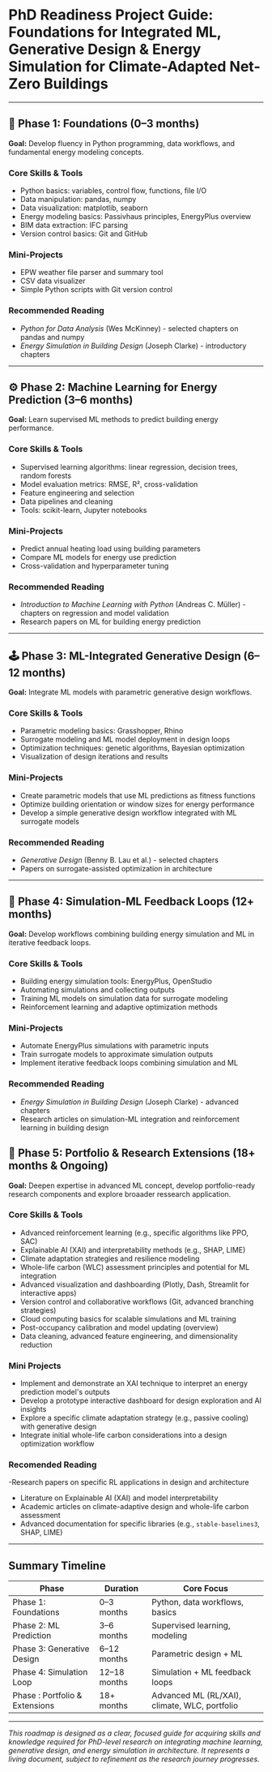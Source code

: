 # PhD Readiness Project Guide: Foundations for Integrated ML, Generative Design & Energy Simulation for Climate-Adapted Net-Zero Buildings

---

## 🧱 Phase 1: Foundations (0–3 months)

**Goal:** Develop fluency in Python programming, data workflows, and fundamental energy modeling concepts.

### Core Skills & Tools
- Python basics: variables, control flow, functions, file I/O  
- Data manipulation: pandas, numpy  
- Data visualization: matplotlib, seaborn  
- Energy modeling basics: Passivhaus principles, EnergyPlus overview  
- BIM data extraction: IFC parsing  
- Version control basics: Git and GitHub  

### Mini-Projects
- EPW weather file parser and summary tool  
- CSV data visualizer  
- Simple Python scripts with Git version control

### Recommended Reading
- *Python for Data Analysis* (Wes McKinney) - selected chapters on pandas and numpy  
- *Energy Simulation in Building Design* (Joseph Clarke) - introductory chapters

---

## ⚙️ Phase 2: Machine Learning for Energy Prediction (3–6 months)

**Goal:** Learn supervised ML methods to predict building energy performance.

### Core Skills & Tools
- Supervised learning algorithms: linear regression, decision trees, random forests  
- Model evaluation metrics: RMSE, R², cross-validation  
- Feature engineering and selection  
- Data pipelines and cleaning  
- Tools: scikit-learn, Jupyter notebooks  

### Mini-Projects
- Predict annual heating load using building parameters  
- Compare ML models for energy use prediction  
- Cross-validation and hyperparameter tuning  

### Recommended Reading
- *Introduction to Machine Learning with Python* (Andreas C. Müller) - chapters on regression and model validation  
- Research papers on ML for building energy prediction

---

## 🕹️ Phase 3: ML-Integrated Generative Design (6–12 months)

**Goal:** Integrate ML models with parametric generative design workflows.

### Core Skills & Tools
- Parametric modeling basics: Grasshopper, Rhino  
- Surrogate modeling and ML model deployment in design loops  
- Optimization techniques: genetic algorithms, Bayesian optimization  
- Visualization of design iterations and results  

### Mini-Projects
- Create parametric models that use ML predictions as fitness functions  
- Optimize building orientation or window sizes for energy performance  
- Develop a simple generative design workflow integrated with ML surrogate models  

### Recommended Reading
- *Generative Design* (Benny B. Lau et al.) - selected chapters  
- Papers on surrogate-assisted optimization in architecture

---

## 🔄 Phase 4: Simulation-ML Feedback Loops (12+ months)

**Goal:** Develop workflows combining building energy simulation and ML in iterative feedback loops.

### Core Skills & Tools
- Building energy simulation tools: EnergyPlus, OpenStudio  
- Automating simulations and collecting outputs  
- Training ML models on simulation data for surrogate modeling  
- Reinforcement learning and adaptive optimization methods  

### Mini-Projects
- Automate EnergyPlus simulations with parametric inputs  
- Train surrogate models to approximate simulation outputs  
- Implement iterative feedback loops combining simulation and ML  

### Recommended Reading
- *Energy Simulation in Building Design* (Joseph Clarke) - advanced chapters  
- Research articles on simulation-ML integration and reinforcement learning in building design

## 🔬 Phase 5: Portfolio & Research Extensions (18+ months & Ongoing)

**Goal:** Deepen expertise in advanced ML concept, develop portfolio-ready research components and explore broaader ressearch application.

### Core Skills & Tools
- Advanced reinforcement learning (e.g., specific algorithms like PPO, SAC)
- Explainable AI (XAI) and interpretability methods (e.g., SHAP, LIME)
- Climate adaptation strategies and resilience modeling
- Whole-life carbon (WLC) assessment principles and potential for ML integration
- Advanced visualization and dashboarding (Plotly, Dash, Streamlit for interactive apps)
- Version control and collaborative workflows (Git, advanced branching strategies)
- Cloud computing basics for scalable simulations and ML training
- Post-occupancy calibration and model updating (overview)
- Data cleaning, advanced feature engineering, and dimensionality reduction

### Mini Projects
- Implement and demonstrate an XAI technique to interpret an energy prediction model's outputs
- Develop a prototype interactive dashboard for design exploration and AI insights
- Explore a specific climate adaptation strategy (e.g., passive cooling) with generative design
- Integrate initial whole-life carbon considerations into a design optimization workflow

### Recomended Reading

-Research papers on specific RL applications in design and architecture
- Literature on Explainable AI (XAI) and model interpretability
- Academic articles on climate-adaptive design and whole-life carbon assessment
- Advanced documentation for specific libraries (e.g., `stable-baselines3`, SHAP, LIME)


---

## Summary Timeline

| Phase                    | Duration        | Core Focus                      |
|--------------------------|-----------------|--------------------------------|
| Phase 1: Foundations      | 0–3 months      | Python, data workflows, basics |
| Phase 2: ML Prediction    | 3–6 months      | Supervised learning, modeling  |
| Phase 3: Generative Design| 6–12 months     | Parametric design + ML          |
| Phase 4: Simulation Loop  | 12–18 months      | Simulation + ML feedback loops |
| Phase : Portfolio & Extensions  | 18+ months      | Advanced ML (RL/XAI), climate, WLC, portfolio |

---

*This roadmap is designed as a clear, focused guide for acquiring skills and knowledge required for PhD-level research on integrating machine learning, generative design, and energy simulation in architecture. It represents a living document, subject to refinement as the research journey progresses.*

